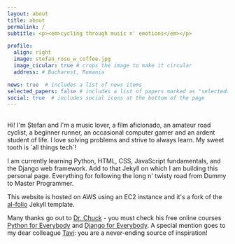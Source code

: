 ```yaml
---
layout: about
title: about
permalink: /
subtitle: <p><em>cycling through music n' emotions</em></p>

profile:
  align: right
  image: stefan_rosu_w_coffee.jpg
  image_cicular: true # crops the image to make it circular
  address: # Bucharest, Romania

news: true  # includes a list of news items
selected_papers: false # includes a list of papers marked as "selected={true}"
social: true  # includes social icons at the bottom of the page
---
```

<br>
Hi! I'm Ștefan and I'm a music lover, a film aficionado, an amateur road cyclist, a beginner runner, an occasional computer gamer and an ardent student of life. I love solving problems and strive to always learn. My sweet tooth is `all things tech`!

I am currently learning Python, HTML, CSS, JavaScript fundamentals, and the Django web framework. Add to that Jekyll on which I am building this personal page. Everything for following the long n' twisty road from Dummy to Master Programmer.

This website is hosted on AWS using an EC2 instance and it's a fork of the [al-folio](https://github.com/alshedivat/al-folio) Jekyll template.

Many thanks go out to [Dr. Chuck](http://www.dr-chuck.com) - you must check his free online courses [Python for Everybody](https://www.py4e.com) and [Django for Everybody](https://www.dj4e.com). A special mention goes to my dear colleague [Tavi](https://www.linkedin.com/in/octavian-erdei-53086223/): you are a never-ending source of inspiration!
